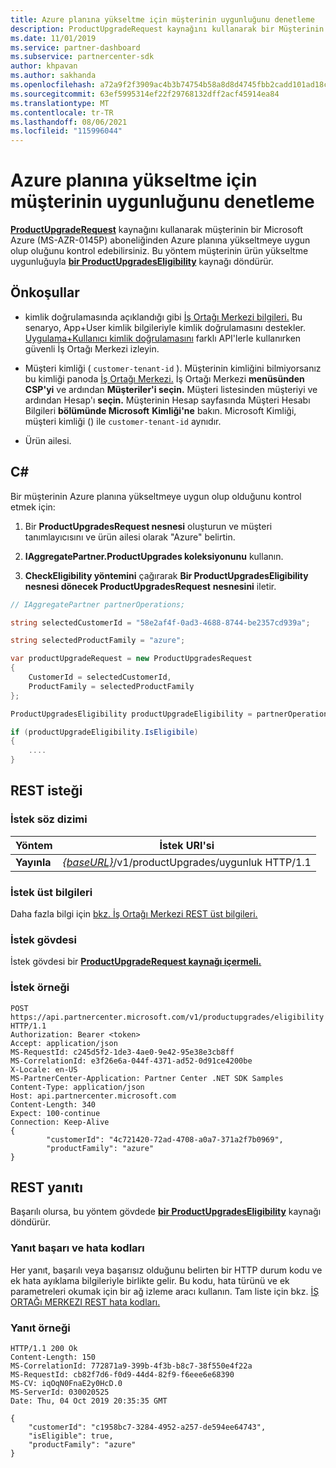 ```yaml
---
title: Azure planına yükseltme için müşterinin uygunluğunu denetleme
description: ProductUpgradeRequest kaynağını kullanarak bir Müşterinin bir Microsoft Azure (MS-AZR-0145P) aboneliğinden Azure planına yükseltmeye uygun olup olmadığını belirlemek üzere bir ProductUpgradesEligibility kaynağı iade edebilirsiniz.
ms.date: 11/01/2019
ms.service: partner-dashboard
ms.subservice: partnercenter-sdk
author: khpavan
ms.author: sakhanda
ms.openlocfilehash: a72a9f2f3909ac4b3b74754b58a8d8d4745fbb2cadd101ad18cf487b1b02267a
ms.sourcegitcommit: 63ef5995314ef22f29768132dff2acf45914ea84
ms.translationtype: MT
ms.contentlocale: tr-TR
ms.lasthandoff: 08/06/2021
ms.locfileid: "115996044"
---
```

# <a name="check-a-customers-eligibility-for-upgrading-to-an-azure-plan"></a>Azure planına yükseltme için müşterinin uygunluğunu denetleme

[**ProductUpgradeRequest**](product-upgrade-resources.md#productupgraderequest) kaynağını kullanarak müşterinin bir Microsoft Azure (MS-AZR-0145P) aboneliğinden Azure planına yükseltmeye uygun olup oluğunu kontrol edebilirsiniz. Bu yöntem müşterinin ürün yükseltme uygunluğuyla [**bir ProductUpgradesEligibility**](product-upgrade-resources.md#productupgradeseligibility) kaynağı döndürür.

## <a name="prerequisites"></a>Önkoşullar

- kimlik doğrulamasında açıklandığı gibi [İş Ortağı Merkezi bilgileri.](partner-center-authentication.md) Bu senaryo, App+User kimlik bilgileriyle kimlik doğrulamasını destekler. [Uygulama+Kullanıcı kimlik doğrulamasını](enable-secure-app-model.md) farklı API'lerle kullanırken güvenli İş Ortağı Merkezi izleyin.

- Müşteri kimliği ( `customer-tenant-id` ). Müşterinin kimliğini bilmiyorsanız bu kimliği panoda [İş Ortağı Merkezi.](https://partner.microsoft.com/dashboard) İş Ortağı Merkezi **menüsünden CSP'yi** ve ardından **Müşteriler'i seçin.** Müşteri listesinden müşteriyi ve ardından Hesap'ı **seçin.** Müşterinin Hesap sayfasında Müşteri Hesabı Bilgileri **bölümünde Microsoft** **Kimliği'ne** bakın. Microsoft Kimliği, müşteri kimliği () ile `customer-tenant-id` aynıdır.

- Ürün ailesi.

## <a name="c"></a>C\#

Bir müşterinin Azure planına yükseltmeye uygun olup olduğunu kontrol etmek için:

1. Bir **ProductUpgradesRequest nesnesi** oluşturun ve müşteri tanımlayıcısını ve ürün ailesi olarak "Azure" belirtin.

2. **IAggregatePartner.ProductUpgrades koleksiyonunu** kullanın.
3. **CheckEligibility yöntemini** çağırarak **Bir ProductUpgradesEligibility nesnesi dönecek ProductUpgradesRequest** **nesnesini** iletir.

```csharp
// IAggregatePartner partnerOperations;

string selectedCustomerId = "58e2af4f-0ad3-4688-8744-be2357cd939a";

string selectedProductFamily = "azure";

var productUpgradeRequest = new ProductUpgradesRequest
{
    CustomerId = selectedCustomerId,
    ProductFamily = selectedProductFamily
};

ProductUpgradesEligibility productUpgradeEligibility = partnerOperations.ProductUpgrades.CheckEligibility(productUpgradeRequest);

if (productUpgradeEligibility.IsEligibile)
{
    ....
}

```

## <a name="rest-request"></a>REST isteği

### <a name="request-syntax"></a>İstek söz dizimi

| Yöntem   | İstek URI'si                                                                                   |
|----------|-----------------------------------------------------------------------------------------------|
| **Yayınla** | [*{baseURL}*](partner-center-rest-urls.md)/v1/productUpgrades/uygunluk HTTP/1.1 |

### <a name="request-headers"></a>İstek üst bilgileri

Daha fazla bilgi için [bkz. İş Ortağı Merkezi REST üst bilgileri.](headers.md)

### <a name="request-body"></a>İstek gövdesi

İstek gövdesi bir [**ProductUpgradeRequest kaynağı içermeli.**](product-upgrade-resources.md#productupgraderequest)

### <a name="request-example"></a>İstek örneği

```http
POST https://api.partnercenter.microsoft.com/v1/productupgrades/eligibility HTTP/1.1
Authorization: Bearer <token>
Accept: application/json
MS-RequestId: c245d5f2-1de3-4ae0-9e42-95e38e3cb8ff
MS-CorrelationId: e3f26e6a-044f-4371-ad52-0d91ce4200be
X-Locale: en-US
MS-PartnerCenter-Application: Partner Center .NET SDK Samples
Content-Type: application/json
Host: api.partnercenter.microsoft.com
Content-Length: 340
Expect: 100-continue
Connection: Keep-Alive
{
        "customerId": "4c721420-72ad-4708-a0a7-371a2f7b0969",
        "productFamily": "azure"
}
```

## <a name="rest-response"></a>REST yanıtı

Başarılı olursa, bu yöntem gövdede [**bir ProductUpgradesEligibility**](product-upgrade-resources.md#productupgradeseligibility) kaynağı döndürür.

### <a name="response-success-and-error-codes"></a>Yanıt başarı ve hata kodları

Her yanıt, başarılı veya başarısız olduğunu belirten bir HTTP durum kodu ve ek hata ayıklama bilgileriyle birlikte gelir. Bu kodu, hata türünü ve ek parametreleri okumak için bir ağ izleme aracı kullanın. Tam liste için bkz. [İŞ ORTAĞı MERKEZI REST hata kodları.](error-codes.md)

### <a name="response-example"></a>Yanıt örneği

```http
HTTP/1.1 200 Ok
Content-Length: 150
MS-CorrelationId: 772871a9-399b-4f3b-b8c7-38f550e4f22a
MS-RequestId: cb82f7d6-f0d9-44d4-82f9-f6eee6e68390
MS-CV: iqOqN0FnaE2y0HcD.0
MS-ServerId: 030020525
Date: Thu, 04 Oct 2019 20:35:35 GMT

{
    "customerId": "c1958bc7-3284-4952-a257-de594ee64743",
    "isEligible": true,
    "productFamily": "azure"
}
```
